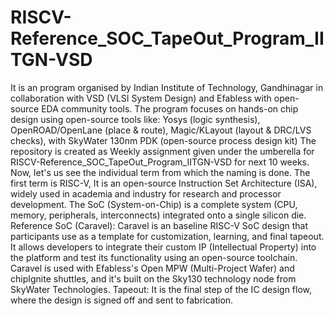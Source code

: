 # RISCV-Reference_SOC_TapeOut_Program_IITGN-VSD 
It is an program organised by Indian Institute of Technology, Gandhinagar in collaboration with VSD (VLSI System Design) and Efabless with open-source EDA community tools.
The program focuses on hands-on chip design using open-source tools like: Yosys (logic synthesis), OpenROAD/OpenLane (place & route), Magic/KLayout (layout & DRC/LVS checks), with SkyWater 130nm PDK (open-source process design kit)
The repository is created as Weekly assignment given under the umberella  for RISCV-Reference_SOC_TapeOut_Program_IITGN-VSD for next 10 weeks. 
Now, let's us see the individual term from which the naming is done. 
The first term is RISC-V, It is an open-source Instruction Set Architecture (ISA), widely used in academia and industry for research and processor development. 
The SoC (System-on-Chip) is a complete system (CPU, memory, peripherals, interconnects) integrated onto a single silicon die. 
Reference SoC (Caravel): Caravel is an baseline RISC-V SoC design that participants use as a template for customization, learning, and final tapeout.  It allows developers to integrate their custom IP (Intellectual Property) into the platform and test its functionality using an open-source toolchain. Caravel is used with Efabless's Open MPW (Multi-Project Wafer) and chipIgnite shuttles, and it's built on the Sky130 technology node from SkyWater Technologies. 
Tapeout: It is the final step of the IC design flow, where the design is signed off and sent to fabrication.
